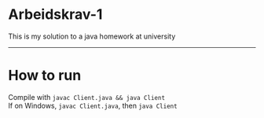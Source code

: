 # Arbeidskrav-1
This is my solution to a java homework at university

***

# How to run
Compile with `javac Client.java && java Client` <br>
If on Windows, `javac Client.java`, then `java Client`